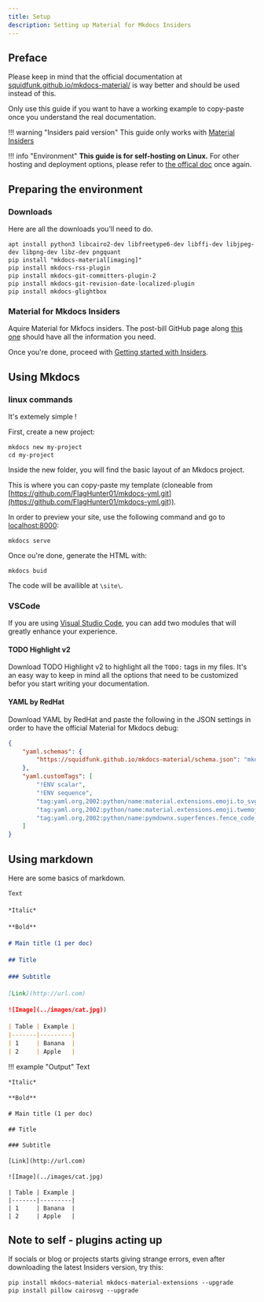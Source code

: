 ```yaml
---
title: Setup
description: Setting up Material for Mkdocs Insiders
---
```


## Preface

Please keep in mind that the official documentation at [squidfunk.github.io/mkdocs-material/](https://squidfunk.github.io/mkdocs-material/) is way better and should be used instead of this. 

Only use this guide if you want to have a working example to copy-paste once you understand the real documentation.

!!! warning "Insiders paid version" 
    This guide only works with [Material Insiders](https://squidfunk.github.io/mkdocs-material/insiders/)

!!! info "Environment"
    **This guide is for self-hosting on Linux.** For other hosting and deployment options, please refer to [the offical doc](https://squidfunk.github.io/mkdocs-material/getting-started/) once again. 

## Preparing the environment

### Downloads

Here are all the downloads you'll need to do.

```
apt install python3 libcairo2-dev libfreetype6-dev libffi-dev libjpeg-dev libpng-dev libz-dev pngquant
pip install "mkdocs-material[imaging]"
pip install mkdocs-rss-plugin
pip install mkdocs-git-committers-plugin-2
pip install mkdocs-git-revision-date-localized-plugin
pip install mkdocs-glightbox
```

### Material for Mkdocs Insiders

Aquire Material for Mkfocs insiders. 
The post-bill GitHub page along [this one](https://squidfunk.github.io/mkdocs-material/insiders/access-management/) should have all the information you need. 

Once you're done, proceed with [Getting started with Insiders](https://squidfunk.github.io/mkdocs-material/insiders/getting-started/). 

## Using Mkdocs

### linux commands

It's extemely simple !

First, create a new project:

```
mkdocs new my-project
cd my-project
```

Inside the new folder, you will find the basic layout of an Mkdocs project. 

This is where you can copy-paste my template (cloneable from [https://github.com/FlagHunter01/mkdocs-yml.git](https://github.com/FlagHunter01/mkdocs-yml.git)).

In order to preview your site, use the following command and go to [localhost:8000](http://localhost:8000):

```
mkdocs serve
```

Once ou're done, generate the HTML with:

```
mkdocs buid
```

The code will be availible at `\site\`. 

### VSCode

If you are using [Visual Studio Code](https://code.visualstudio.com/), you can add two modules that will greatly enhance your experience.

#### TODO Highlight v2

Download TODO Highlight v2 to highlight all the `TODO:` tags in my files. It's an easy way to keep in mind all the options that need to be customized befor you start writing your documentation.

#### YAML by RedHat

Download YAML by RedHat and paste the following in the JSON settings in order to have the official Material for Mkdocs debug:

```json
{
    "yaml.schemas": {
        "https://squidfunk.github.io/mkdocs-material/schema.json": "mkdocs.yml"
    },
    "yaml.customTags": [ 
        "!ENV scalar",
        "!ENV sequence",
        "tag:yaml.org,2002:python/name:material.extensions.emoji.to_svg",
        "tag:yaml.org,2002:python/name:material.extensions.emoji.twemoji",
        "tag:yaml.org,2002:python/name:pymdownx.superfences.fence_code_format"
    ]
}
```

## Using markdown

Here are some basics of markdown. 

```md
Text

*Italic*

**Bold**

# Main title (1 per doc)

## Title

### Subtitle

[Link](http://url.com)

![Image](../images/cat.jpg))

| Table | Example |
|-------|---------|
| 1     | Banana  |
| 2     | Apple   |
```

!!! example "Output"
    Text

    *Italic*

    **Bold**

    # Main title (1 per doc)

    ## Title

    ### Subtitle

    [Link](http://url.com)

    ![Image](../images/cat.jpg) 

    | Table | Example |
    |-------|---------|
    | 1     | Banana  |
    | 2     | Apple   |

## Note to self - plugins acting up

If socials or blog or projects starts giving strange errors, even after downloading the latest Insiders version, try this:

```
pip install mkdocs-material mkdocs-material-extensions --upgrade
pip install pillow cairosvg --upgrade
```
